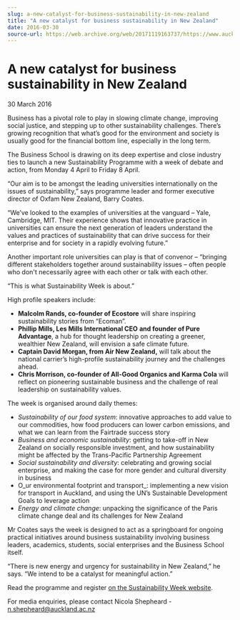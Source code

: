 ```yaml
---
slug: a-new-catalyst-for-business-sustainability-in-new-zealand
title: "A new catalyst for business sustainability in New Zealand"
date: 2016-03-30
source-url: https://web.archive.org/web/20171119163737/https://www.auckland.ac.nz/en/about/news-events-and-notices/news/news-2016/03/a-new-catalyst-for-business-sustainability-in-new-zealand.html
---
```

A new catalyst for business sustainability in New Zealand
=========================================================

30 March 2016

Business has a pivotal role to play in slowing climate change, improving social justice, and stepping up to other sustainability challenges. There’s growing recognition that what’s good for the environment and society is usually good for the financial bottom line, especially in the long term.

The Business School is drawing on its deep expertise and close industry ties to launch a new Sustainability Programme with a week of debate and action, from Monday 4 April to Friday 8 April.

“Our aim is to be amongst the leading universities internationally on the issues of sustainability,” says programme leader and former executive director of Oxfam New Zealand, Barry Coates.

“We’ve looked to the examples of universities at the vanguard – Yale, Cambridge, MIT. Their experience shows that innovative practice in universities can ensure the next generation of leaders understand the values and practices of sustainability that can drive success for their enterprise and for society in a rapidly evolving future.”

Another important role universities can play is that of convenor – “bringing different stakeholders together around sustainability issues – often people who don't necessarily agree with each other or talk with each other.

“This is what Sustainability Week is about.”

High profile speakers include:

*   **Malcolm Rands, co-founder of Ecostore** will share inspiring sustainability stories from “Ecoman”.
*   **Phillip Mills, Les Mills International CEO** **and founder of Pure Advantage**, a hub for thought leadership on creating a greener, wealthier New Zealand, will envision a safe climate future.
*   **Captain David Morgan, from Air New Zealand,** will talk about the national carrier’s high-profile sustainability journey and the challenges ahead.
*   **Chris Morrison, co-founder of All-Good Organics and Karma Cola** will reflect on pioneering sustainable business and the challenge of real leadership on sustainability values.

The week is organised around daily themes:

*   _Sustainability of our food system_: innovative approaches to add value to our commodities, how food producers can lower carbon emissions, and what we can learn from the Fairtrade success story
*   _Business and economic sustainability_: getting to take-off in New Zealand on socially responsible investment, and how sustainability might be affected by the Trans-Pacific Partnership Agreement
*   _Social sustainability and diversity_: celebrating and growing social enterprise, and making the case for more gender and cultural diversity in business
*   O_ur environmental footprint and transport_: implementing a new vision for transport in Auckland, and using the UN’s Sustainable Development Goals to leverage action
*   _Energy and climate change_: unpacking the significance of the Paris climate change deal and its challenges for New Zealand

Mr Coates says the week is designed to act as a springboard for ongoing practical initiatives around business sustainability involving business leaders, academics, students, social enterprises and the Business School itself.

“There is new energy and urgency for sustainability in New Zealand,” he says. “We intend to be a catalyst for meaningful action.”

Read the programme and register [on the Sustainability Week website](http://www.business.auckland.ac.nz/en/for/alumni-and-friends/seminars-and-events-10/sustainablity-week.html).

For media enquiries, please contact Nicola Shepheard - [n.shepheard@auckland.ac.nz](mailto:n.shepheard@auckland.ac.nz)